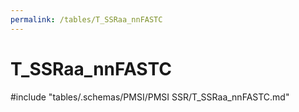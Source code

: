 ```yaml
---
permalink: /tables/T_SSRaa_nnFASTC
---
```

# T_SSRaa_nnFASTC
<!-- SPDX-License-Identifier: MPL-2.0 -->

<!-- ATTENTION : Ne pas supprimer ou modifier la ligne ci-dessous -->
#include "tables/.schemas/PMSI/PMSI SSR/T_SSRaa_nnFASTC.md"
<!-- ATTENTION : Ne pas supprimer ou modifier la ligne ci-dessus -->
